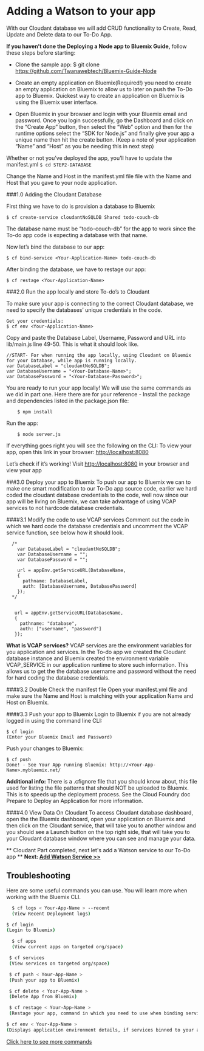 # Adding a Watson to your app

With our Cloudant database we will add CRUD functionality to Create, Read, Update and Delete data to our To-Do App.

**If you haven’t done the Deploying a Node app to Bluemix Guide,** follow these steps before starting:
- Clone the sample app: $ git clone https://github.com/Twanawebtech/Bluemix-Guide-Node

- Create an empty application on Bluemix(Required!) you need to create an empty application on Bluemix to allow us to later on push the To-Do app to Bluemix. Quickest way to create an application on Bluemix is using the Bluemix user interface.

- Open Bluemix in your browser and login with your Bluemix email and password. Once you login successfully, go the Dashboard and click on the “Create App” button, then select the “Web” option and then for the runtime options select the “SDK for Node.js” and finally give your app a unique name then hit the create button.
(Keep a note of your application “Name” and “Host” as you be needing this in next step)

Whether or not you’ve deployed the app, you’ll have to update the manifest.yml
`
$ cd STEP2-DATABASE
`

Change the Name and Host in the manifest.yml file file with the Name and Host that you gave to your node application.

###1.0 Adding the Cloudant Database

First thing we have to do is provision a database to Bluemix
```
$ cf create-service cloudantNoSQLDB Shared todo-couch-db
```
The database name must be “todo-couch-db” for the app to work since the To-do app code is expecting a database with that name.

Now let’s bind the database to our app:
```
$ cf bind-service <Your-Application-Name> todo-couch-db
```

After binding the database, we have to restage our app:
```
$ cf restage <Your-Application-Name>
```




###2.0 Run the app locally and store To-do’s to Cloudant

To make sure your app is connecting to the correct Cloudant database, we need to specify the databases’ unique credentials in the code.
```
Get your credentials:
$ cf env <Your-Application-Name>
```

Copy and paste the Database Label, Username, Password and URL into lib/main.js line 49-50. This is what it should look like.
```
//START- For when running the app locally, using Cloudant on Bluemix for your Database, while app is running locally.
var DatabaseLabel = "cloudantNoSQLDB";
var DatabaseUsername = "<Your-Database-Name>";
var DatabasePassword = "<Your-Database-Password>";
```

You are ready to run your app locally!
We will use the same commands as we did in part one.
Here there are for your reference -
Install the package and dependencies listed in the package.json file:

```
    $ npm install
```

Run the app:
```
    $ node server.js
```

If everything goes right you will see the following on the CLI:
To view your app, open this link in your browser: [http://localhost:8080](http://localhost:8080)

Let’s check if it’s working! Visit [http://localhost:8080](http://localhost:8080) in your browser and view your app


###3.0 Deploy your app to Bluemix
To push our app to Bluemix we can to make one smart modification to our To-Do app source code, earlier we hard coded the cloudant database credentials to the code, well now since our app will be living on Bluemix, we can take advantage of using VCAP services to not hardcode database credentials.

####3.1 Modify the code to use VCAP services
Comment out the code in which we hard code the database credentials and uncomment the VCAP service function, see below how it should look.

```
  /*
    var DatabaseLabel = "cloudantNoSQLDB";
    var DatabaseUsername = "";
    var DatabasePassword = "";

    url = appEnv.getServiceURL(DatabaseName,
    {
      pathname: DatabaseLabel,
      auth: [DatabaseUsername, DatabasePassword]
    });
  */


   url = appEnv.getServiceURL(DatabaseName,
   {
     pathname: "database",
     auth: ["username", "password"]
   });
```


**What is VCAP services?**
VCAP services are the environment variables for you application and services.
In the To-do app we created the Cloudant database instance and Bluemix created the environment variable VCAP_SERVICE in our application runtime to store such information.  This allows us to get the the database username and password without the need for hard coding the database credentials.

####3.2 Double Check the manifest file
Open your manifest.yml file and make sure the Name and Host is matching with your application Name and Host on Bluemix.


####3.3 Push your app to Bluemix
Login to Bluemix if you are not already logged in using the command line CLI:
```
$ cf login
(Enter your Bluemix Email and Password)
```

Push your changes to Bluemix:
```
$ cf push
Done! - See Your App running Bluemix: http://<Your-App-Name>.mybluemix.net/
```

**Additional info:** There is a .cfignore file that you should know about, this file used for listing the file patterns that should NOT be uploaded to Bluemix.
This is to speeds up the deployment process. See the Cloud Foundry doc Prepare to Deploy an Application for more information.

####4.0 View Data On Cloudant
To access Cloudant database dashboard, open the the Bluemix dashboard, open your application on Bluemix and then click on the Cloudant service, that will take you to another window and you should see a Launch button on the top right side, that will take you to your Cloudant database window where you can see and manage your data.


** Cloudant Part completed, next let's add a Watson service to our To-Do app **
**Next: [Add Watson Service >>](https://github.com/Twanawebtech/Bluemix-Guide-Node/tree/master/STEP3-WATSON)**









## Troubleshooting

  Here are some useful commands you can use. You will learn more when working with the Bluemix CLI.

  ```sh
    $ cf logs < Your-App-Name > --recent
    (View Recent Deployment logs)
  ```

  ```sh
  $ cf login
  (Login to Bluemix)
  ```
  ```sh
    $ cf apps
    (View current apps on targeted org/space)
  ```
  ```sh
   $ cf services
   (View services on targeted org/space)
  ```
  ```sh
   $ cf push < Your-App-Name >
   (Push your app to Bluemix)
  ```
  ```sh
   $ cf delete < Your-App-Name >
   (Delete App from Bluemix)
  ```
  ```sh
   $ cf restage < Your-App-Name >
   (Restage your app, command in which you need to use when binding services)
  ```
  ```sh
  $ cf env < Your-App-Name >
  (Displays application environment details, if services binned to your app such as a database then you can see your Database details as well using this command)
  ```

  [Click here to see more commands](https://console.ng.bluemix.net/docs/cli/reference/bluemix_cli/index.html)


